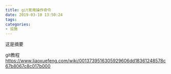 ```yaml
---
title: git常用操作命令
date: 2019-03-10 13:50:24
tags:
categories:
- 设施
---
```

这是摘要

<!-- more -->

git教程
https://www.liaoxuefeng.com/wiki/0013739516305929606dd18361248578c67b8067c8c017b000